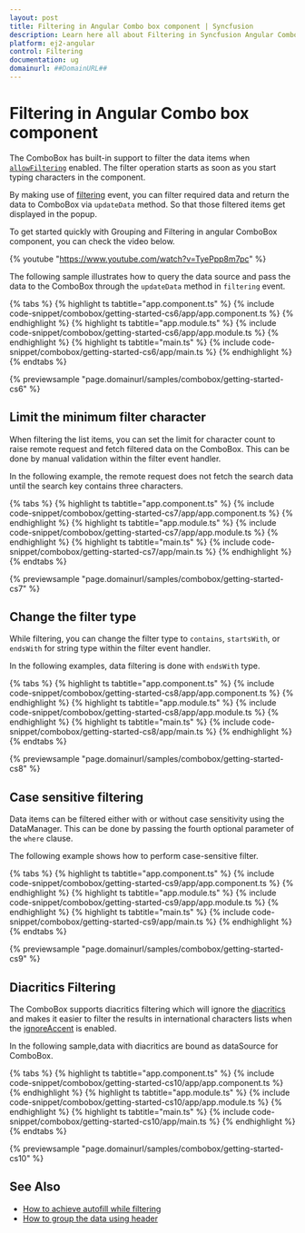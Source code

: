 ```yaml
---
layout: post
title: Filtering in Angular Combo box component | Syncfusion
description: Learn here all about Filtering in Syncfusion Angular Combo box component of Syncfusion Essential JS 2 and more.
platform: ej2-angular
control: Filtering 
documentation: ug
domainurl: ##DomainURL##
---
```


# Filtering in Angular Combo box component

The ComboBox has built-in support to filter the data items when [`allowFiltering`](https://ej2.syncfusion.com/angular/documentation/api/combo-box/#allowfiltering) enabled. The filter operation starts as soon as you start typing characters in the component.

By making use of [filtering](https://ej2.syncfusion.com/angular/documentation/api/combo-box/#filtering) event, you can filter required data and return the data to ComboBox via `updateData` method. So that those filtered items get displayed in the popup.

To get started quickly with Grouping and Filtering in angular ComboBox component, you can check the video below.

{% youtube "https://www.youtube.com/watch?v=TyePpp8m7pc" %}


The following sample illustrates how to query the data source and pass the data to the ComboBox through the `updateData` method in `filtering` event.

{% tabs %}
{% highlight ts tabtitle="app.component.ts" %}
{% include code-snippet/combobox/getting-started-cs6/app/app.component.ts %}
{% endhighlight %}
{% highlight ts tabtitle="app.module.ts" %}
{% include code-snippet/combobox/getting-started-cs6/app/app.module.ts %}
{% endhighlight %}
{% highlight ts tabtitle="main.ts" %}
{% include code-snippet/combobox/getting-started-cs6/app/main.ts %}
{% endhighlight %}
{% endtabs %}
  
{% previewsample "page.domainurl/samples/combobox/getting-started-cs6" %}

## Limit the minimum filter character

When filtering the list items, you can set the limit for character count to raise remote request and fetch filtered data on the ComboBox. This can be done by manual validation within the filter event handler.

In the following example, the remote request does not fetch the search data until the search key contains three characters.

{% tabs %}
{% highlight ts tabtitle="app.component.ts" %}
{% include code-snippet/combobox/getting-started-cs7/app/app.component.ts %}
{% endhighlight %}
{% highlight ts tabtitle="app.module.ts" %}
{% include code-snippet/combobox/getting-started-cs7/app/app.module.ts %}
{% endhighlight %}
{% highlight ts tabtitle="main.ts" %}
{% include code-snippet/combobox/getting-started-cs7/app/main.ts %}
{% endhighlight %}
{% endtabs %}
  
{% previewsample "page.domainurl/samples/combobox/getting-started-cs7" %}

## Change the filter type

While filtering, you can change the filter type to `contains`, `startsWith`, or `endsWith` for string type within the filter event handler.

In the following examples, data filtering is done with `endsWith` type.

{% tabs %}
{% highlight ts tabtitle="app.component.ts" %}
{% include code-snippet/combobox/getting-started-cs8/app/app.component.ts %}
{% endhighlight %}
{% highlight ts tabtitle="app.module.ts" %}
{% include code-snippet/combobox/getting-started-cs8/app/app.module.ts %}
{% endhighlight %}
{% highlight ts tabtitle="main.ts" %}
{% include code-snippet/combobox/getting-started-cs8/app/main.ts %}
{% endhighlight %}
{% endtabs %}
  
{% previewsample "page.domainurl/samples/combobox/getting-started-cs8" %}

## Case sensitive filtering

Data items can be filtered either with or without case sensitivity using the DataManager. This can be done by passing the fourth optional parameter of the `where` clause.

The following example shows how to perform case-sensitive filter.

{% tabs %}
{% highlight ts tabtitle="app.component.ts" %}
{% include code-snippet/combobox/getting-started-cs9/app/app.component.ts %}
{% endhighlight %}
{% highlight ts tabtitle="app.module.ts" %}
{% include code-snippet/combobox/getting-started-cs9/app/app.module.ts %}
{% endhighlight %}
{% highlight ts tabtitle="main.ts" %}
{% include code-snippet/combobox/getting-started-cs9/app/main.ts %}
{% endhighlight %}
{% endtabs %}
  
{% previewsample "page.domainurl/samples/combobox/getting-started-cs9" %}

## Diacritics Filtering

The ComboBox supports diacritics filtering which will ignore the [diacritics](https://en.wikipedia.org/wiki/Diacritic) and makes it easier to filter the results in international characters lists when the [ignoreAccent](https://ej2.syncfusion.com/angular/documentation/api/combo-box/#ignoreaccent) is enabled.

In the following sample,data with diacritics are bound as dataSource for ComboBox.

{% tabs %}
{% highlight ts tabtitle="app.component.ts" %}
{% include code-snippet/combobox/getting-started-cs10/app/app.component.ts %}
{% endhighlight %}
{% highlight ts tabtitle="app.module.ts" %}
{% include code-snippet/combobox/getting-started-cs10/app/app.module.ts %}
{% endhighlight %}
{% highlight ts tabtitle="main.ts" %}
{% include code-snippet/combobox/getting-started-cs10/app/main.ts %}
{% endhighlight %}
{% endtabs %}
  
{% previewsample "page.domainurl/samples/combobox/getting-started-cs10" %}

## See Also

* [How to achieve autofill while filtering](./how-to#autofill-supported-with-combobox)
* [How to group the data using header](./grouping/)
